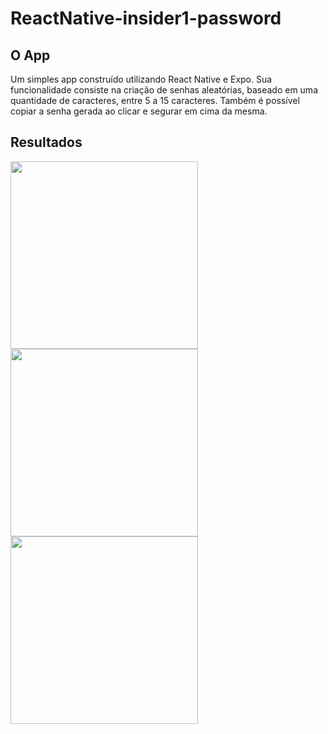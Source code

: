 ﻿# ReactNative-insider1-password
 
 ## O App
 Um simples app construído utilizando React Native e Expo.
 Sua funcionalidade consiste na criação de senhas aleatórias, baseado em uma quantidade de caracteres, entre 5 a 15 caracteres.
 Também é possível copiar a senha gerada ao clicar e segurar em cima da mesma.
 
 ## 
 
 ## Resultados
 <img src="https://user-images.githubusercontent.com/51883509/135006683-e150ef9b-eca1-4b1c-963c-6f8785b4a2ff.jpg" width="300"> <img src="https://user-images.githubusercontent.com/51883509/135006701-ac1443a1-fe8a-4803-926a-8b5be4de40e9.jpg" width="300"> <img src="https://user-images.githubusercontent.com/51883509/135006705-23a91446-7a51-4cbf-b13a-e146b6fc47f0.jpg" width="300">
